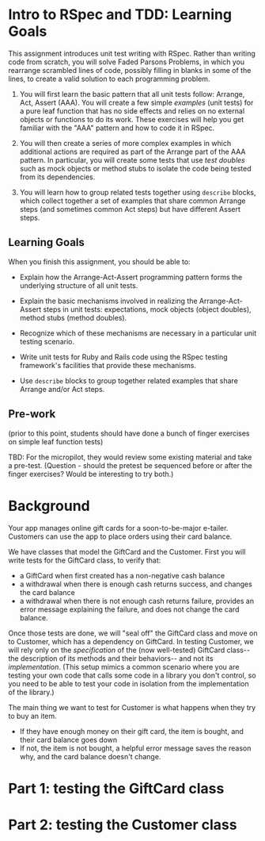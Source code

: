# Intro to RSpec and TDD: Learning Goals

This assignment introduces unit test writing with RSpec.  Rather than
writing code from scratch, you will solve Faded Parsons Problems, in
which you rearrange scrambled lines of code, possibly filling  in
blanks in some of the lines, to create a valid solution to each
programming problem.

1) You will first learn the basic pattern that all unit tests follow: Arrange,
Act, Assert (AAA).  You will create a few simple _examples_ (unit tests) for a pure leaf
function that has no side effects and relies on no external objects or
functions to do its work.
These exercises will help you get familiar with the "AAA" pattern and how to code it in
RSpec.

2) You will then create a series of more complex examples
 in which additional actions are required as part of the
Arrange part of the AAA pattern.
In particular, you will create some tests that use _test doubles_ such as
mock objects or method stubs 
to isolate the code being tested from its dependencies.

3) You will learn how to group related tests together using 
`describe` blocks, which collect together a set of examples that
share common Arrange steps (and sometimes common Act steps) but have
different Assert steps.

## Learning Goals

When you finish this assignment, you should be able to:

* Explain how the Arrange-Act-Assert programming pattern 
forms the underlying structure of all unit tests.

* Explain the basic mechanisms involved in realizing the
Arrange-Act-Assert steps in unit tests: expectations,
mock objects (object doubles), method stubs (method doubles).

* Recognize which of these mechanisms are necessary in a particular
unit testing scenario.

* Write unit tests for Ruby and Rails code using the RSpec testing
framework's facilities that provide these mechanisms.

* Use `describe` blocks to group together related examples that share
Arrange and/or Act steps.

## Pre-work

(prior to this point, students should have done a bunch of finger
exercises on simple leaf function tests)

TBD: For the micropilot, they would review some existing material and take
a pre-test.  (Question - should the pretest be sequenced before or
after the finger exercises? Would be interesting to try both.)

# Background

Your app manages online gift cards for a soon-to-be-major e-tailer.
Customers can use the app to place orders using their card
balance. 

We have classes that model the GiftCard and the Customer.  First you
will write tests for the GiftCard class, to verify that:

* a GiftCard when first created has a non-negative cash balance
* a withdrawal when there is enough cash returns success, and changes
the card balance
* a withdrawal when there is not enough cash returns failure, provides
an error message explaining the failure, and does not change the card balance.

Once those tests are done, we will "seal off" the GiftCard class and move on to
Customer, which has a dependency on GiftCard.  In testing Customer, we
will rely only on the _specification_ of the (now well-tested)
GiftCard class-- the description
of its methods and their behaviors-- and not its _implementation_.
(This setup mimics a common scenario where you are testing your own
code that calls some code in a library you don't control,
so you need to be able to
test your code in isolation from the implementation of the library.)

The main thing we want to test for Customer is what happens when they
try to buy an item.

* If they have enough money on their gift card, the item is bought, and their card
balance goes down
* If not, the item is not bought, a helpful error message saves the
reason why, and the card balance doesn't change.

# Part 1: testing the GiftCard class


# Part 2: testing the Customer class
